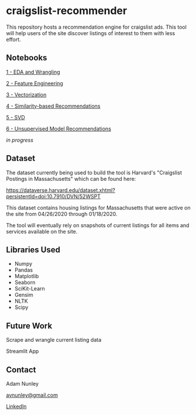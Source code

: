 # craigslist-recommender

This repository hosts a recommendation engine for craigslist ads. This tool will help users of the site discover listings of interest to them with less effort.

## Notebooks

[1 - EDA and Wrangling](https://github.com/AVNunley/craigslist-recommender/blob/main/notebooks/1%20-%20EDA%20and%20Wrangling.ipynb)

[2 - Feature Engineering](https://github.com/AVNunley/craigslist-recommender/blob/main/notebooks/2%20-%20Feature%20Engineering.ipynb)

[3 - Vectorization](https://github.com/AVNunley/craigslist-recommender/blob/main/notebooks/3%20-%20Vectorization.ipynb)

[4 - Similarity-based Recommendations](https://github.com/AVNunley/craigslist-recommender/blob/main/notebooks/4%20-%20Similarity-based%20Recommendations.ipynb)

[5 - SVD](https://github.com/AVNunley/craigslist-recommender/blob/main/notebooks/5%20-%20SVD.ipynb)

[6 - Unsupervised Model Recommendations](https://github.com/AVNunley/craigslist-recommender/blob/main/notebooks/6%20-%20Unsupervised%20Model%20Recommendations.ipynb)

_in progress_

## Dataset

The dataset currently being used to build the tool is Harvard's "Craigslist Postings in Massachusetts" which can be found here:

https://dataverse.harvard.edu/dataset.xhtml?persistentId=doi:10.7910/DVN/52WSPT

This dataset contains housing listings for Massachusetts that were active on the site from 04/26/2020 through 01/18/2020.

The tool will eventually rely on snapshots of current listings for all items and services available on the site.

## Libraries Used
- Numpy
- Pandas
- Matplotlib
- Seaborn
- SciKit-Learn
- Gensim
- NLTK
- Scipy

## Future Work

Scrape and wrangle current listing data

Streamlit App

## Contact
Adam Nunley

avnunley@gmail.com

[LinkedIn](https://www.linkedin.com/in/adamnunley)
